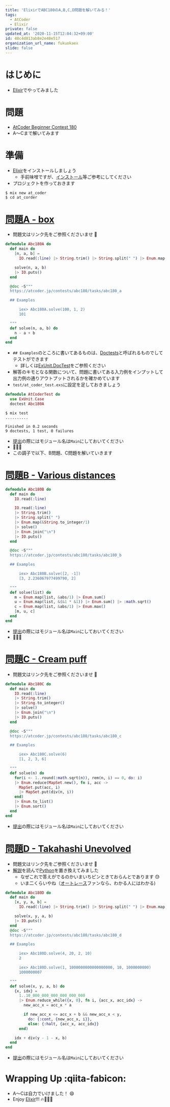 ```yaml
---
title: 'ElixirでABC180のA,B,C,D問題を解いてみる！'
tags:
  - AtCoder
  - Elixir
private: false
updated_at: '2020-11-15T12:04:32+09:00'
id: 48c4d813ab8e2e48e517
organization_url_name: fukuokaex
slide: false
---
```

# はじめに

- [Elixir](https://elixir-lang.org/)でやってみました


# 問題
- [AtCoder Beginner Contest 180](https://atcoder.jp/contests/abc180)
- A〜Cまで解いてみます

# 準備
- [Elixir](https://elixir-lang.org/)をインストールしましょう
    - 手前味噌ですが、[インストール](https://qiita.com/torifukukaiou/items/d04d0273749c41eb50af#0-%E3%82%A4%E3%83%B3%E3%82%B9%E3%83%88%E3%83%BC%E3%83%AB)等ご参考にしてください
- プロジェクトを作っておきます

```console
$ mix new at_coder
$ cd at_corder
```

# [問題A - box](https://atcoder.jp/contests/abc180/tasks/abc180_a)
- 問題文はリンク先をご参照くださいませ :bow:

```elixir:lib/abc_180_a.ex
defmodule Abc180A do
  def main do
    [n, a, b] =
      IO.read(:line) |> String.trim() |> String.split(" ") |> Enum.map(&String.to_integer/1)

    solve(n, a, b)
    |> IO.puts()
  end

  @doc ~S"""
  https://atcoder.jp/contests/abc180/tasks/abc180_a

  ## Examples

      iex> Abc180A.solve(100, 1, 2)
      101

  """
  def solve(n, a, b) do
    n - a + b
  end
end
```

- `## Examples`のところに書いてあるものは、[Doctests](https://elixir-lang.org/getting-started/mix-otp/docs-tests-and-with.html#doctests)と呼ばれるものでしてテストができます
    - 詳しくは[ExUnit.DocTest](https://hexdocs.pm/ex_unit/ExUnit.DocTest.html)をご参照ください
- 解答のキモとなる関数について、問題に書いてある入力例をインプットして出力例の通りアウトプットされるかを確かめています
- `test/at_coder_test.exs`に設定を足しておきましょう

```elixir:test/at_coder_test.exs
defmodule AtCoderTest do
  use ExUnit.Case
  doctest Abc180A
```

```console
$ mix test
..........

Finished in 0.2 seconds
9 doctests, 1 test, 0 failures
```

- [提出](https://atcoder.jp/contests/abc180/submissions/17506826)の際にはモジュール名は`Main`にしておいてください
- :tada::tada::tada:
- この調子で以下、B問題、C問題を解いていきます

# [問題B - Various distances](https://atcoder.jp/contests/abc180/tasks/abc180_b)

```elixir:lib/abc_180_b.ex
defmodule Abc180B do
  def main do
    IO.read(:line)

    IO.read(:line)
    |> String.trim()
    |> String.split(" ")
    |> Enum.map(&String.to_integer/1)
    |> solve()
    |> Enum.join("\n")
    |> IO.puts()
  end

  @doc ~S"""
  https://atcoder.jp/contests/abc180/tasks/abc180_b

  ## Examples

      iex> Abc180B.solve([2, -1])
      [3, 2.236067977499790, 2]

  """
  def solve(list) do
    m = Enum.map(list, &abs/1) |> Enum.sum()
    u = Enum.map(list, &(&1 * &1)) |> Enum.sum() |> :math.sqrt()
    c = Enum.map(list, &abs/1) |> Enum.max()
    [m, u, c]
  end
end
```

- [提出](https://atcoder.jp/contests/abc180/submissions/17506459)の際にはモジュール名は`Main`にしておいてください
- :tada::tada::tada:


# [問題C - Cream puff](https://atcoder.jp/contests/abc180/tasks/abc180_c)
- 問題文はリンク先をご参照くださいませ :bow:


```elixir:lib/abc_180_c.ex
defmodule Abc180C do
  def main do
    IO.read(:line)
    |> String.trim()
    |> String.to_integer()
    |> solve()
    |> Enum.join("\n")
    |> IO.puts()
  end

  @doc ~S"""
  https://atcoder.jp/contests/abc180/tasks/abc180_c

  ## Examples

      iex> Abc180C.solve(6)
      [1, 2, 3, 6]

  """
  def solve(n) do
    for(i <- 1..round(:math.sqrt(n)), rem(n, i) == 0, do: i)
    |> Enum.reduce(MapSet.new(), fn i, acc ->
      MapSet.put(acc, i)
      |> MapSet.put(div(n, i))
    end)
    |> Enum.to_list()
    |> Enum.sort()
  end
end
```


- [提出](https://atcoder.jp/contests/abc180/submissions/17506037)の際にはモジュール名は`Main`にしておいてください

# [問題D - Takahashi Unevolved](https://atcoder.jp/contests/abc180/tasks/abc180_d)
- 問題文はリンク先をご参照くださいませ :bow:
- [解説](https://atcoder.jp/contests/abc180/editorial/219)を読んで[Python](https://www.python.org/)を置き換えてみました
    - なぜこれで答えがでるのかいまいちピンときておらんとであります :sweat:
    - いま二くらいやね（[オートレース](https://autorace.jp/)ファンなら、わかる人にはわかる) 

```elixir:lib/abc_180_d.ex
defmodule Abc180D do
  def main do
    [x, y, a, b] =
      IO.read(:line) |> String.trim() |> String.split(" ") |> Enum.map(&String.to_integer/1)

    solve(x, y, a, b)
    |> IO.puts()
  end
  @doc ~S"""
  https://atcoder.jp/contests/abc180/tasks/abc180_d

  ## Examples

      iex> Abc180D.solve(4, 20, 2, 10)
      2

      iex> Abc180D.solve(1, 1000000000000000000, 10, 1000000000)
      1000000007

  """
  def solve(x, y, a, b) do
    {x, idx} =
      1..10_000_000_000_000_000_000
      |> Enum.reduce_while({x, 0}, fn i, {acc_x, acc_idx} ->
        new_acc_x = acc_x * a

        if new_acc_x <= acc_x + b && new_acc_x < y,
          do: {:cont, {new_acc_x, i}},
          else: {:halt, {acc_x, acc_idx}}
      end)

    idx + div(y - 1 - x, b)
  end
end
```


- [提出](https://atcoder.jp/contests/abc180/submissions/17507092)の際にはモジュール名は`Main`にしておいてください

# Wrapping Up :qiita-fabicon: 
- A〜Cは自力でいけました！ :smile: 
- Enjoy [Elixir](https://elixir-lang.org/)!!! :fire::rocket::rocket::rocket:
